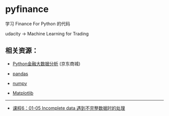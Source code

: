# pyfinance

学习 Finance For Python 的代码

udacity -> Machine Learning for Trading

## 相关资源：

* [Python金融大数据分析](https://item.jd.com/11808235.html) (京东商城)

* [pandas](pandas.pydata.org)

* [numpy](www.numpy.org)

* [Matplotlib](www.matplotlib.org)

---

* [课程6：01-05 Incomplete data 遇到不完整数据时的处理](blob/master/classes/6.md)